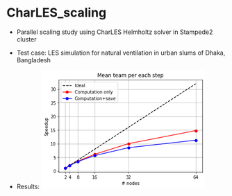 # CharLES_scaling
- Parallel scaling study using 
  CharLES Helmholtz solver in Stampede2 cluster
  
- Test case:
  LES simulation for natural ventilation in urban slums of Dhaka, Bangladesh
  
- Results:
![Speedup Curve](/results/speedup_curve)
